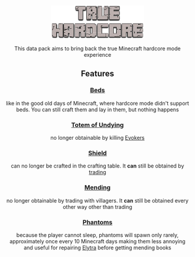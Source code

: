 <div>
    <p align="center">
        <img width="50%" src="https://github.com/pseja/truehardcore/blob/main/other/logo.png">
    </p>
</div>

<div align="center">
    <p align="center">
        This data pack aims to bring back the true Minecraft hardcore mode experience
    </p>
</div>

<div align="center">
  <h2>Features</h2>
    <h3 align="center">
        <a href="https://minecraft.wiki/w/Bed">Beds</a>
    </h3>
        <p>
            like in the good old days of Minecraft, where hardcore mode didn't support beds. You can still craft them and lay in them, but nothing happens
        </p>
</div>

<div align="center">
    <h3 align="center">
        <a href="https://minecraft.wiki/w/Totem_of_Undying">Totem of Undying</a>
    </h3>
        <p>
            no longer obtainable by killing <a href="https://minecraft.wiki/w/Evoker">Evokers</a>
        </p>
</div>

<div align="center">
    <h3 align="center">
        <a href="https://minecraft.wiki/w/Shield">Shield</a>
    </h3>
        <p>
            can no longer be crafted in the crafting table. It <b>can</b> still be obtained by <a href="https://minecraft.wiki/w/Shield#Trading">trading</a>
        </p>
</div>

<div align="center">
    <h3 align="center">
        <a href="https://minecraft.wiki/w/Mending">Mending</a>
    </h3>
        <p>
            no longer obtainable by trading with villagers. It <b>can</b> still be obtained every other way other than trading
        </p>
</div>

<div align="center">
    <h3 align="center">
        <a href="https://minecraft.wiki/w/Phantom">Phantoms</a>
    </h3>
        <p>
            because the player cannot sleep, phantoms will spawn only rarely, approximately once every 10 Minecraft days making them less annoying and useful for repairing <a href="https://minecraft.wiki/w/Elytra">Elytra</a> before getting mending books
        </p>
</div>
